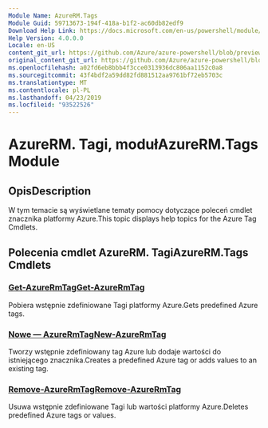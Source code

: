 ```yaml
---
Module Name: AzureRM.Tags
Module Guid: 59713673-194f-418a-b1f2-ac60db82edf9
Download Help Link: https://docs.microsoft.com/en-us/powershell/module/azurerm.tags
Help Version: 4.0.0.0
Locale: en-US
content_git_url: https://github.com/Azure/azure-powershell/blob/preview/src/ResourceManager/Tags/Commands.Tags/help/AzureRM.Tags.md
original_content_git_url: https://github.com/Azure/azure-powershell/blob/preview/src/ResourceManager/Tags/Commands.Tags/help/AzureRM.Tags.md
ms.openlocfilehash: a02fd6eb8bbb4f3cce0313936dc806aa1152c0a8
ms.sourcegitcommit: 43f4bdf2a59dd82fd881512aa9761bf72eb5703c
ms.translationtype: MT
ms.contentlocale: pl-PL
ms.lasthandoff: 04/23/2019
ms.locfileid: "93522526"
---
```

# <span data-ttu-id="0741c-101">AzureRM. Tagi, moduł</span><span class="sxs-lookup"><span data-stu-id="0741c-101">AzureRM.Tags Module</span></span>
## <span data-ttu-id="0741c-102">Opis</span><span class="sxs-lookup"><span data-stu-id="0741c-102">Description</span></span>
<span data-ttu-id="0741c-103">W tym temacie są wyświetlane tematy pomocy dotyczące poleceń cmdlet znacznika platformy Azure.</span><span class="sxs-lookup"><span data-stu-id="0741c-103">This topic displays help topics for the Azure Tag Cmdlets.</span></span>

## <span data-ttu-id="0741c-104">Polecenia cmdlet AzureRM. Tagi</span><span class="sxs-lookup"><span data-stu-id="0741c-104">AzureRM.Tags Cmdlets</span></span>
### [<span data-ttu-id="0741c-105">Get-AzureRmTag</span><span class="sxs-lookup"><span data-stu-id="0741c-105">Get-AzureRmTag</span></span>](Get-AzureRmTag.md)
<span data-ttu-id="0741c-106">Pobiera wstępnie zdefiniowane Tagi platformy Azure.</span><span class="sxs-lookup"><span data-stu-id="0741c-106">Gets predefined Azure tags.</span></span>

### [<span data-ttu-id="0741c-107">Nowe — AzureRmTag</span><span class="sxs-lookup"><span data-stu-id="0741c-107">New-AzureRmTag</span></span>](New-AzureRmTag.md)
<span data-ttu-id="0741c-108">Tworzy wstępnie zdefiniowany tag Azure lub dodaje wartości do istniejącego znacznika.</span><span class="sxs-lookup"><span data-stu-id="0741c-108">Creates a predefined Azure tag or adds values to an existing tag.</span></span>

### [<span data-ttu-id="0741c-109">Remove-AzureRmTag</span><span class="sxs-lookup"><span data-stu-id="0741c-109">Remove-AzureRmTag</span></span>](Remove-AzureRmTag.md)
<span data-ttu-id="0741c-110">Usuwa wstępnie zdefiniowane Tagi lub wartości platformy Azure.</span><span class="sxs-lookup"><span data-stu-id="0741c-110">Deletes predefined Azure tags or values.</span></span>

